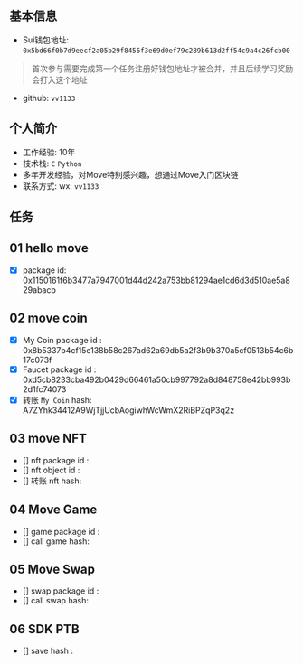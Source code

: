 ## 基本信息
- Sui钱包地址: `0x5bd66f0b7d9eecf2a05b29f8456f3e69d0ef79c289b613d2ff54c9a4c26fcb00`
> 首次参与需要完成第一个任务注册好钱包地址才被合并，并且后续学习奖励会打入这个地址
- github: `vv1133`

## 个人简介
- 工作经验: 10年
- 技术栈: `C` `Python`
- 多年开发经验，对Move特别感兴趣，想通过Move入门区块链
- 联系方式: wx: `vv1133` 

## 任务

##   01 hello move  
- [x] package id: 0x1150161f6b3477a7947001d44d242a753bb81294ae1cd6d3d510ae5a829abacb

##   02 move coin
- [x] My Coin package id : 0x8b5337b4cf15e138b58c267ad62a69db5a2f3b9b370a5cf0513b54c6b17c073f
- [x] Faucet package id : 0xd5cb8233cba492b0429d66461a50cb997792a8d848758e42bb993b2d1fc74073
- [x] 转账 `My Coin` hash: A7ZYhk34412A9WjTjjUcbAogiwhWcWmX2RiBPZqP3q2z

##   03 move NFT
- [] nft package id :
- [] nft object id : 
- [] 转账 nft  hash:

##   04 Move Game
- [] game package id :
- [] call game hash:

##   05 Move Swap
- [] swap package id :
- [] call swap hash:

##   06 SDK PTB
- [] save hash :
